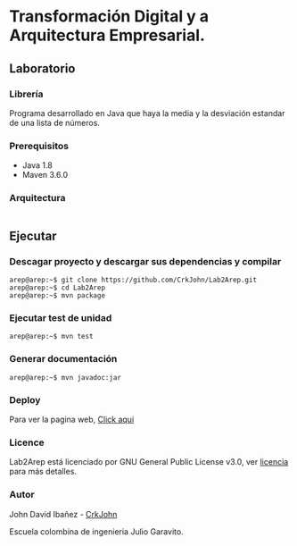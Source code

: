 # Transformación Digital y a Arquitectura Empresarial.
## Laboratorio 

### Librería 

Programa desarrollado en Java que haya la media y la desviación estandar de una lista de números.

### Prerequisitos

* Java 1.8
* Maven 3.6.0 

### Arquitectura

![]()

## Ejecutar
### Descagar proyecto y descargar sus dependencias y compilar
```console
arep@arep:~$ git clone https://github.com/CrkJohn/Lab2Arep.git
arep@arep:~$ cd Lab2Arep 
arep@arep:~$ mvn package
```
### Ejecutar test de unidad
```console
arep@arep:~$ mvn test
```
### Generar documentación
```console
arep@arep:~$ mvn javadoc:jar
```

### Deploy
Para ver la pagina web, [Click aqui](http://lab2arep.herokuapp.com)


### Licence 

Lab2Arep está licenciado  por GNU General Public License v3.0, ver [licencia](https://github.com/CrkJohn/Lab2Arep/blob/master/LICENCE.txt) para más detalles.

### Autor

John David Ibañez - [CrkJohn](https://github.com/CrkJohn)

Escuela colombina de ingenieria Julio Garavito. 
